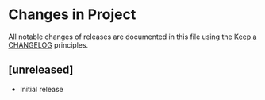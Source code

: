 # Changes in Project

All notable changes of releases are documented in this file
using the [Keep a CHANGELOG](https://keepachangelog.com/) principles.

## [unreleased]

- Initial release 